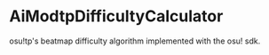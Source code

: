 AiModtpDifficultyCalculator
===========================

osu!tp's beatmap difficulty algorithm implemented with the osu! sdk.
